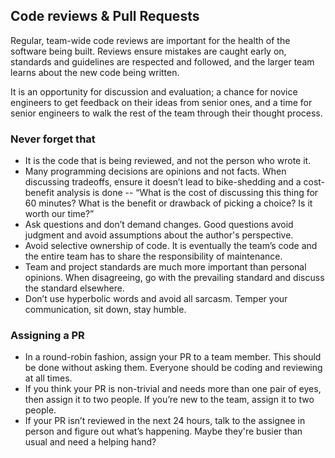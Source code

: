 ## Code reviews & Pull Requests

Regular, team-wide code reviews are important for the health of the software being built. Reviews ensure mistakes are caught early on, standards and guidelines are respected and followed, and the larger team learns about the new code being written. 

It is an opportunity for discussion and evaluation; a chance for novice engineers to get feedback on their ideas from senior ones, and a time for senior engineers to walk the rest of the team through their thought process.

### Never forget that
- It is the code that is being reviewed, and not the person who wrote it. 
- Many programming decisions are opinions and not facts. When discussing tradeoffs, ensure it doesn’t lead to bike-shedding and a cost-benefit analysis is done -- “What is the cost of discussing this thing for 60 minutes? What is the benefit or drawback of picking a choice? Is it worth our time?” 
- Ask questions and don’t demand changes. Good questions avoid judgment and avoid assumptions about the author's perspective.
- Avoid selective ownership of code. It is eventually the team’s code and the entire team has to share the responsibility of maintenance. 
- Team and project standards are much more important than personal opinions. When disagreeing, go with the prevailing standard and discuss the standard elsewhere. 
- Don’t use hyperbolic words and avoid all sarcasm. Temper your communication, sit down, stay humble. 

### Assigning a PR
- In a round-robin fashion, assign your PR to a team member. This should be done without asking them. Everyone should be coding and reviewing at all times. 
- If you think your PR is non-trivial and needs more than one pair of eyes, then assign it to two people. If you’re new to the team, assign it to two people.
- If your PR isn’t reviewed in the next 24 hours, talk to the assignee in person and figure out what’s happening. Maybe they're busier than usual and need a helping hand?
